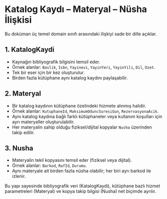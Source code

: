 # Katalog Kaydı – Materyal – Nüsha İlişkisi

Bu doküman üç temel domain sınıfı arasındaki ilişkiyi sade bir dille açıklar.

## 1. KatalogKaydi
- Kaynağın bibliyografik bilgisini temsil eder.
- Örnek alanlar: `Baslik`, `Isbn`, `Yayinevi`, `YayinYeri`, `YayinYili`, `Dil`, `Ozet`.
- Tek bir eser için bir kez oluşturulur.
- Birden fazla kütüphane aynı katalog kaydını paylaşabilir.

## 2. Materyal
- Bir katalog kaydının kütüphane özelindeki hizmete alınmış halidir.
- Örnek alanlar: `KutuphaneId`, `MaksimumOduncSuresiGun`, `RezervasyonaAcik`.
- Aynı katalog kaydına bağlı farklı kütüphaneler veya kullanım koşulları için ayrı materyaller oluşturulabilir.
- Her materyalin sahip olduğu fiziksel/dijital kopyalar `Nusha` üzerinden takip edilir.

## 3. Nusha
- Materyalin tekil kopyasını temsil eder (fiziksel veya dijital).
- Örnek alanlar: `Barkod`, `RafId`, `Durumu`.
- Aynı materyale ait birden fazla nüsha olabilir; her biri ayrı barkod ile izlenir.

Bu yapı sayesinde bibliyografik veri (KatalogKaydi), kütüphane bazlı hizmet parametreleri (Materyal) ve kopya takip bilgisi (Nusha) net biçimde ayrılır.
